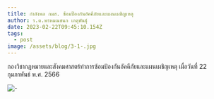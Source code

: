 ```yaml
---
title: กำลังพล กมส. ซ้อมป้องกันอัคคีภัยและแผนเผชิญเหตุ
author: ร.ต.พรหมณชนก เกตุพันธุ์
date: 2023-02-22T09:45:10.154Z
tags:
  - post
image: /assets/blog/3-1-.jpg
---
```

กองวิชากฎหมายและสังคมศาสตร์ทำการซ้อมป้องกันอัคคีภัยและแผนเผชิญเหตุ เมื่อวันที่ 22 กุมภาพันธ์ พ.ศ. 2566

![-](/assets/blog/1-1-.jpg "-")